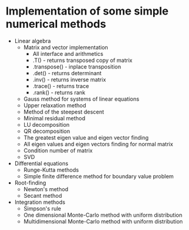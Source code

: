 # Implementation of some simple numerical methods
- Linear algebra
    - Matrix and vector implementation
      - All interface and arithmetics
      - .T() - returns transposed copy of matrix
      - .transpose() - inplace transposition
      - .det() - returns determinant
      - .inv() - returns inverse matrix
      - .trace() - returns trace
      - .rank() - returns rank
    - Gauss method for systems of linear equations
    - Upper relaxation method
    - Method of the steepest descent
    - Minimal residual method
    - LU decomposition
    - QR decomposition
    - The greatest eigen value and eigen vector finding
    - All eigen values and eigen vectors finding for normal matrix
    - Condition number of matrix
    - SVD
- Differential equations
    - Runge-Kutta methods
    - Simple finite difference method for boundary value problem
- Root-finding
    - Newton's method
    - Secant method
- Integration methods
  - Simpson's rule
  - One dimensional Monte-Carlo method with uniform distribution
  - Multidimensional Monte-Carlo method with uniform distribution